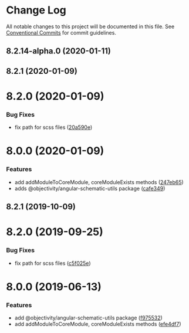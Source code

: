 # Change Log

All notable changes to this project will be documented in this file.
See [Conventional Commits](https://conventionalcommits.org) for commit guidelines.

## 8.2.14-alpha.0 (2020-01-11)



## 8.2.1 (2020-01-09)



# 8.2.0 (2020-01-09)


### Bug Fixes

* fix path for scss files ([20a590e](https://github.com/ObjectivityLtd/angular-schematics/commit/20a590eb34cebdcdc00969d4cce5b9d61af3deb1))



# 8.0.0 (2020-01-09)


### Features

* add addModuleToCoreModule, coreModuleExists methods ([247eb65](https://github.com/ObjectivityLtd/angular-schematics/commit/247eb65bdb596c8a4e2a4c6285cf04e18658fca0))
* adds @objectivity/angular-schematic-utils package ([cafe349](https://github.com/ObjectivityLtd/angular-schematics/commit/cafe3494c2bcccfe7e9d51157408fda0add4fd88))






## 8.2.1 (2019-10-09)



# 8.2.0 (2019-09-25)


### Bug Fixes

* fix path for scss files ([c5f025e](https://github.com/ObjectivityLtd/angular-schematics/commit/c5f025e))



# 8.0.0 (2019-06-13)


### Features

* add @objectivity/angular-schematic-utils package ([f975532](https://github.com/ObjectivityLtd/angular-schematics/commit/f975532))
* add addModuleToCoreModule, coreModuleExists methods ([efe4df7](https://github.com/ObjectivityLtd/angular-schematics/commit/efe4df7))
